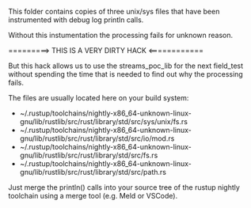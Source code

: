 This folder contains copies of three unix/sys files that have been instrumented with debug log println calls.

Without this instumentation the processing fails for unknown reason.

=========>    THIS IS A VERY DIRTY HACK    <============

But this hack allows us to use the streams_poc_lib for the next field_test without spending the time that is needed to find out why the processing fails.

The files are usually located here on your build system:

* ~/.rustup/toolchains/nightly-x86_64-unknown-linux-gnu/lib/rustlib/src/rust/library/std/src/sys/unix/fs.rs
* ~/.rustup/toolchains/nightly-x86_64-unknown-linux-gnu/lib/rustlib/src/rust/library/std/src/io/mod.rs
* ~/.rustup/toolchains/nightly-x86_64-unknown-linux-gnu/lib/rustlib/src/rust/library/std/src/fs.rs
* ~/.rustup/toolchains/nightly-x86_64-unknown-linux-gnu/lib/rustlib/src/rust/library/std/src/path.rs

Just merge the println() calls into your source tree of the rustup nightly toolchain using a merge tool (e.g. Meld or VSCode).
